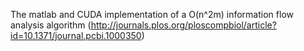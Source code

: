 The matlab and CUDA implementation of a O(n^2m) information flow analysis algorithm (http://journals.plos.org/ploscompbiol/article?id=10.1371/journal.pcbi.1000350)

